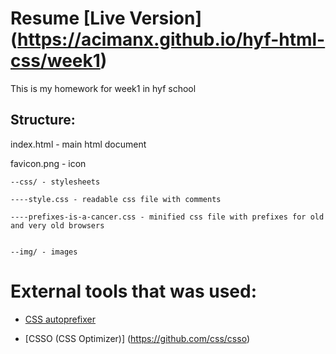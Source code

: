# Resume [Live Version] (https://acimanx.github.io/hyf-html-css/week1)
This is my homework for week1 in hyf school

## Structure:

index.html - main html document

favicon.png - icon

```
--css/ - stylesheets

----style.css - readable css file with comments

----prefixes-is-a-cancer.css - minified css file with prefixes for old and very old browsers


--img/ - images
```

# External tools that was used:

- [CSS autoprefixer](https://github.com/autoprefixer/autoprefixer.github.io/)

- [CSSO (CSS Optimizer)] (https://github.com/css/csso)


